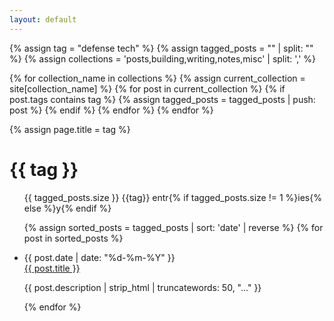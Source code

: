 ```yaml
---
layout: default
---
```


{% assign tag = "defense tech" %}
{% assign tagged_posts = "" | split: "" %}
{% assign collections = 'posts,building,writing,notes,misc' | split: ',' %}

{% for collection_name in collections %}
  {% assign current_collection = site[collection_name] %}
  {% for post in current_collection %}
    {% if post.tags contains tag %}
      {% assign tagged_posts = tagged_posts | push: post %}
    {% endif %}
  {% endfor %}
{% endfor %}


{% assign page.title = tag %}

<head>
  <title>{{ tag | downcase }} / thomasprada</title>
</head>

<h1>{{ tag }}</h1>
 
<section class="posts">

<ul class ="posts-ul">


<p>{{ tagged_posts.size }} {{tag}} entr{% if tagged_posts.size != 1 %}ies{% else %}y{% endif %}</p>

{% assign sorted_posts = tagged_posts | sort: 'date' | reverse %}
{% for post in sorted_posts %}
  <li class = "all-post-item">
    <div class="post-meta">
      <time class="all-post-time" datetime="{{ post.date | date_to_xmlschema }}">{{ post.date | date: "%d-%m-%Y" }}</time>
    </div>
    <div class="post-content">
      <a class="all-post-item-title" href="{{ post.url }}">{{ post.title }}</a>
      <p class="all-post-description">{{ post.description | strip_html | truncatewords: 50, "..." }}</p>
    </div>
  </li>
{% endfor %}

</ul>
</section>
